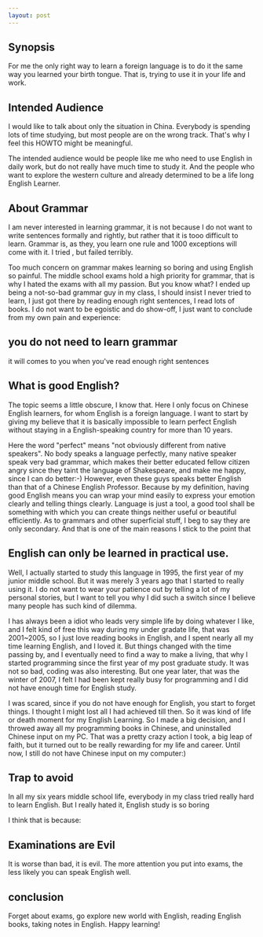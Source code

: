 ```yaml
---
layout: post
---
```

## Synopsis
For me the only right way to learn a foreign language is to do it the
same way you learned your birth tongue. That is, trying to use it in your
life and work. 

## Intended Audience
I would like to talk about only the situation in China. Everybody is spending lots of
time studying, but most people are on the wrong track. That's why I feel
this HOWTO might be meaningful.

The intended audience would be people like
me who need to use English in daily work, but do not really have
much time to study it. And the people who want to explore the western
culture and already determined to be a life long English Learner. 

## About  Grammar 
I am never interested in learning grammar, it is not because I do not want to 
write sentences formally and rightly, but rather that it is tooo
difficult to learn. Grammar is, as they, you learn one rule
and 1000 exceptions will come with it. I tried , but failed terribly.

Too much concern on grammar makes learning so
boring and using English so painful. The middle school exams hold a
high priority for grammar, that is why I hated the exams with all my
passion. But you know what? I ended up being a not-so-bad grammar guy
in my class, I should insist I never tried to learn, I just got there
by reading enough right sentences, I read lots of books. I do not want
to be egoistic and do show-off, I just want to conclude from my own
pain and experience:

## you do not need to learn grammar
it will comes to you when you've read enough right sentences

## What is good English?
The topic seems a little obscure, I know that. Here I only focus on
Chinese English learners, for whom English is a foreign language. I
want to start by giving my believe that it is basically impossible to
learn perfect English without staying in a English-speaking country
for more than 10 years. 

Here the word "perfect" means "not obviously different
from native speakers". No body speaks a language perfectly, many native
speaker speak very bad grammar, which makes their better educated
fellow citizen angry since they taint the language of Shakespeare, and
make me happy, since I can do better:-) However, even these guys
speaks better English than that of a Chinese English
Professor. Because by my definition, having good English means you can
wrap your mind easily to express your emotion clearly and telling
things clearly. Language is just a tool, a good tool shall be
something with which you can create things neither useful or
beautiful efficiently. As to grammars and other superficial stuff, I
beg to say they are only secondary. And that is one of the main
reasons I stick to the point that 

## English can only be learned in practical use.     
Well, I actually started to study this language in 1995, the first
year of my junior middle school. But it was merely 3 years ago that I
started to really using it. I do not want to wear your patience out by
telling a lot of my personal stories, but I want to tell you why I did
such a switch since I believe many people has such kind of dilemma.

I has always been a idiot who leads very simple life by doing whatever
I like, and I felt kind of free this way during my under gradate life,
that was 2001~2005, so I just love reading books in English, and I
spent nearly all my time learning English, and I loved it. But things
changed with the time passing by, and I eventually need to find a way
to make a living, that why I started programming since the first year
of my post graduate study. It was not so bad, coding was also
interesting. But one year later, that was the winter of 2007, I felt I
had been kept really busy for programming and I did not have enough time
for English study.    

I was scared, since if you do not have enough for English, you start to forget
things. I thought I might lost all I had achieved till then. So it was kind of
life or death moment for my English Learning. So I made a big decision, and I
throwed away all my programming books in Chinese, and uninstalled Chinese input
on my PC. That was a pretty crazy action I took, a big leap of faith, but it
turned out to be really rewarding for my life and career. Until now, I still do not have Chinese
input on my computer:)

## Trap to avoid
In all my six years middle school life, everybody in my class tried
really hard to learn English. But I really hated it, English study is so boring

I think that is because:

## Examinations are Evil

It is worse than bad, it is evil. The more attention you put into exams, the less likely you can speak English well.

## conclusion

Forget about exams, go explore new world with English, reading English books,
taking notes in English. Happy learning!
